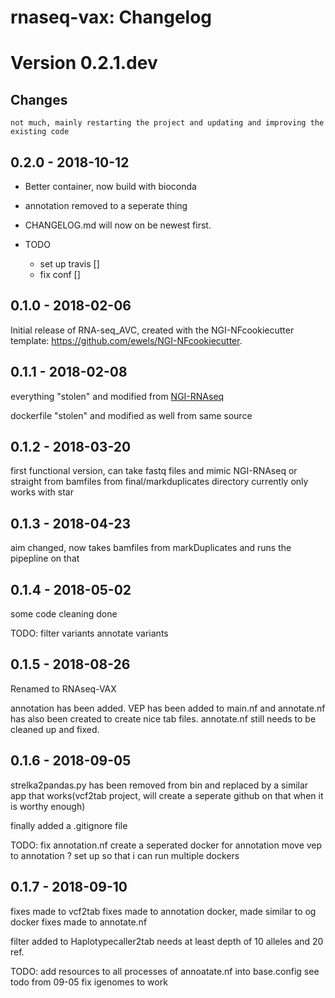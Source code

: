 # rnaseq-vax: Changelog


# Version 0.2.1.dev 

## Changes 
    not much, mainly restarting the project and updating and improving the existing code

## 0.2.0 - 2018-10-12


- Better container, now build with bioconda
- annotation removed to a seperate thing
- CHANGELOG.md will now on be newest first.

- TODO
    + set up travis []
    + fix conf []



## 0.1.0 - 2018-02-06
Initial release of RNA-seq_AVC, created with the NGI-NFcookiecutter template: https://github.com/ewels/NGI-NFcookiecutter.
## 0.1.1 - 2018-02-08
everything "stolen" and modified from [NGI-RNAseq](https://github.com/SciLifeLab/NGI-RNAseq)

dockerfile "stolen" and modified as well from same source

## 0.1.2 - 2018-03-20

first functional version, can take fastq files and mimic NGI-RNAseq or straight from bamfiles from final/markduplicates directory 
currently only works with star


## 0.1.3 - 2018-04-23

aim changed, now takes bamfiles from markDuplicates and runs the pipepline on that

## 0.1.4 - 2018-05-02

some code cleaning done

TODO:
	filter variants
	annotate variants 

## 0.1.5 - 2018-08-26

Renamed to RNAseq-VAX

annotation has been added. VEP has been added to main.nf and annotate.nf has also been created to create nice tab files. annotate.nf still needs to be cleaned up and fixed.

## 0.1.6 - 2018-09-05

strelka2pandas.py has been removed from bin and replaced by a similar app that works(vcf2tab project, will create a seperate github on that when it is worthy enough)

finally added a .gitignore file 

TODO: 
    fix annotation.nf
    create a seperated docker for annotation
    move vep to annotation ?
    set up so that i can run multiple dockers


## 0.1.7 - 2018-09-10

fixes made to vcf2tab
fixes made to annotation docker, made similar to og docker
fixes made to annotate.nf

filter added to Haplotypecaller2tab 
    needs at least depth of 10 alleles and 20 ref.


TODO:
    add resources to all processes of annoatate.nf into base.config
    see todo from 09-05
    fix igenomes to work
    


